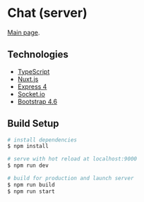 # Chat (server)

[Main page](https://github.com/Lothering0/Nuxt-Chat).

## Technologies
* [TypeScript](https://www.typescriptlang.org/)
* [Nuxt.js](https://nuxtjs.org)
* [Express 4](https://expressjs.com)
* [Socket.io](https://socket.io)
* [Bootstrap 4.6](https://getbootstrap.com)

## Build Setup

```bash
# install dependencies
$ npm install

# serve with hot reload at localhost:9000
$ npm run dev

# build for production and launch server
$ npm run build
$ npm run start
```
